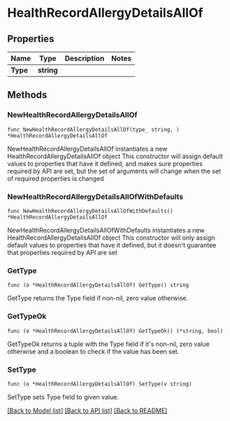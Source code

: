 # HealthRecordAllergyDetailsAllOf

## Properties

Name | Type | Description | Notes
------------ | ------------- | ------------- | -------------
**Type** | **string** |  | 

## Methods

### NewHealthRecordAllergyDetailsAllOf

`func NewHealthRecordAllergyDetailsAllOf(type_ string, ) *HealthRecordAllergyDetailsAllOf`

NewHealthRecordAllergyDetailsAllOf instantiates a new HealthRecordAllergyDetailsAllOf object
This constructor will assign default values to properties that have it defined,
and makes sure properties required by API are set, but the set of arguments
will change when the set of required properties is changed

### NewHealthRecordAllergyDetailsAllOfWithDefaults

`func NewHealthRecordAllergyDetailsAllOfWithDefaults() *HealthRecordAllergyDetailsAllOf`

NewHealthRecordAllergyDetailsAllOfWithDefaults instantiates a new HealthRecordAllergyDetailsAllOf object
This constructor will only assign default values to properties that have it defined,
but it doesn't guarantee that properties required by API are set

### GetType

`func (o *HealthRecordAllergyDetailsAllOf) GetType() string`

GetType returns the Type field if non-nil, zero value otherwise.

### GetTypeOk

`func (o *HealthRecordAllergyDetailsAllOf) GetTypeOk() (*string, bool)`

GetTypeOk returns a tuple with the Type field if it's non-nil, zero value otherwise
and a boolean to check if the value has been set.

### SetType

`func (o *HealthRecordAllergyDetailsAllOf) SetType(v string)`

SetType sets Type field to given value.



[[Back to Model list]](../README.md#documentation-for-models) [[Back to API list]](../README.md#documentation-for-api-endpoints) [[Back to README]](../README.md)


